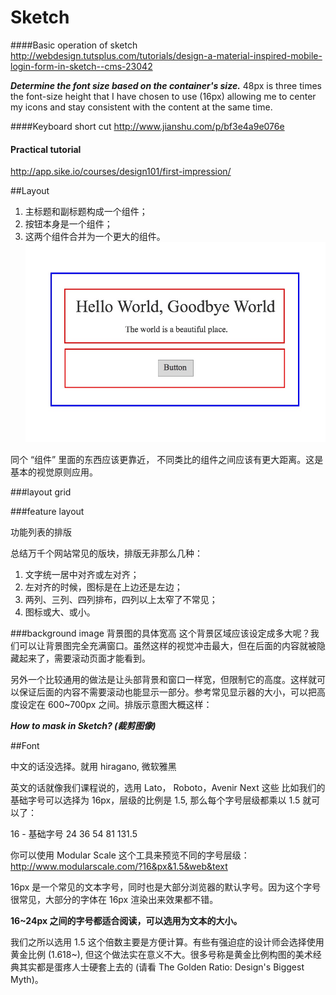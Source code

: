 # Sketch

####Basic operation of sketch
http://webdesign.tutsplus.com/tutorials/design-a-material-inspired-mobile-login-form-in-sketch--cms-23042


***Determine the font size based on the container's size.***
48px is three times the font-size height that I have chosen to use (16px) allowing me to center my icons and stay consistent with the content at the same time.

####Keyboard short cut
http://www.jianshu.com/p/bf3e4a9e076e

#### Practical tutorial
http://app.sike.io/courses/design101/first-impression/




##Layout

1. 主标题和副标题构成一个组件；
2. 按钮本身是一个组件；
3. 这两个组件合并为一个更大的组件。
![](imgs/hero-content-layout-grouping.jpg)

同个 “组件” 里面的东西应该更靠近， 不同类比的组件之间应该有更大距离。这是基本的视觉原则应用。

###layout grid



###feature layout

功能列表的排版

总结万千个网站常见的版块，排版无非那么几种：

1. 文字统一居中对齐或左对齐；
2. 左对齐的时候，图标是在上边还是左边；
3. 两列、三列、四列排布，四列以上太窄了不常见；
4. 图标或大、或小。

###background image
背景图的具体宽高
这个背景区域应该设定成多大呢？我们可以让背景图完全充满窗口。虽然这样的视觉冲击最大，但在后面的内容就被隐藏起来了，需要滚动页面才能看到。

另外一个比较通用的做法是让头部背景和窗口一样宽，但限制它的高度。这样就可以保证后面的内容不需要滚动也能显示一部分。参考常见显示器的大小，可以把高度设定在 600~700px 之间。排版示意图大概这样：

***How to mask in Sketch? (裁剪图像)***

##Font 

中文的话没选择。就用 hiragano, 微软雅黑

英文的话就像我们课程说的，选用 Lato， Roboto，Avenir Next 这些
比如我们的基础字号可以选择为 16px，层级的比例是 1.5, 那么每个字号层级都乘以 1.5 就可以了：

  
16 - 基础字号
24
36
54
81
131.5

你可以使用 Modular Scale 这个工具来预览不同的字号层级：
http://www.modularscale.com/?16&px&1.5&web&text

16px 是一个常见的文本字号，同时也是大部分浏览器的默认字号。因为这个字号很常见，大部分的字体在 16px 渲染出来效果都不错。

**16~24px 之间的字号都适合阅读，可以选用为文本的大小。**

我们之所以选用 1.5 这个倍数主要是方便计算。有些有强迫症的设计师会选择使用黄金比例 (1.618~), 但这个做法实在意义不大。很多号称是黄金比例构图的美术经典其实都是蛋疼人士硬套上去的 (请看 The Golden Ratio: Design's Biggest Myth)。




